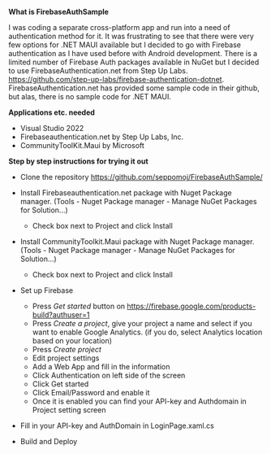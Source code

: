 **What is FirebaseAuthSample**

I was coding a separate cross-platform app and run into a need of authentication method for it. It was frustrating to see that there were very few options for .NET MAUI available but I decided to go with Firebase authentication as I have used before with Android development.
There is a limited number of Firebase Auth packages available in NuGet but I decided to use FirebaseAuthentication.net from Step Up Labs. https://github.com/step-up-labs/firebase-authentication-dotnet.
FirebaseAuthentication.net has provided some sample code in their github, but alas, there is no sample code for .NET MAUI.

**Applications etc. needed**

- Visual Studio 2022
- Firebaseauthentication.net by Step Up Labs, Inc.
- CommunityToolKit.Maui by Microsoft
 
**Step by step instructions for trying it out**

- Clone the repository https://github.com/seppomoj/FirebaseAuthSample/

- Install Firebaseauthentication.net package with Nuget Package manager. (Tools - Nuget Package manager - Manage NuGet Packages for Solution...)
  - Check box next to Project and click Install

- Install CommunityToolkit.Maui package with Nuget Package manager. (Tools - Nuget Package manager - Manage NuGet Packages for Solution...)
  - Check box next to Project and click Install

- Set up Firebase
  - Press *Get started* button on https://firebase.google.com/products-build?authuser=1
  - Press *Create a project*, give your project a name and select if you want to enable Google Analytics. (if you do, select Analytics location based on your location)
  - Press *Create project*
  - Edit project settings
  - Add a Web App and fill in the information
  - Click Authentication on left side of the screen
  - Click Get started
  - Click Email/Password and enable it
  - Once it is enabled you can find your API-key and Authdomain in Project setting screen

- Fill in your API-key and AuthDomain in LoginPage.xaml.cs
- Build and Deploy
  


